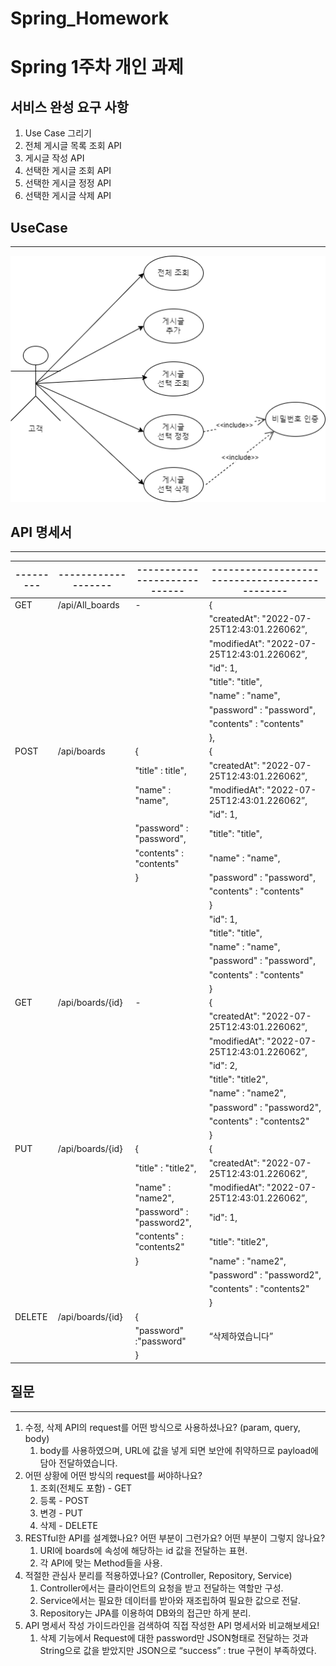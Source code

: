 # Spring_Homework

Spring 1주차 개인 과제
=====================

## 서비스 완성 요구 사항

1. Use Case 그리기
2. 전체 게시글 목록 조회 API
3. 게시글 작성 API
4. 선택한 게시글 조회 API
5. 선택한 게시글 정정 API
6. 선택한 게시글 삭제 API

## UseCase

---

![1112.drawio (1).png](./1112.drawio_(1).png)

## API 명세서

---

| --------- | ------------------- | ---------------------------- | ---------------------------------------------- |
|------------|----------------------|-------------------------------|-------------------------------------------------|
| GET       | /api/All_boards     | -                            | {                                              |
|           |                     |                              | "createdAt": "2022-07-25T12:43:01.226062”,     |
|           |                     |                              | "modifiedAt": "2022-07-25T12:43:01.226062”,    |
|           |                     |                              | "id": 1,                                       |
|           |                     |                              | "title": "title",                              |
|           |                     |                              | "name" : "name",                               |
|           |                     |                              | "password" : "password",                       |
|           |                     |                              | "contents" : "contents"                        |
|           |                     |                              | },                                             |
| POST      | /api/boards         | {                            | {                                              |
|           |                     | "title" : title",            | "createdAt": "2022-07-25T12:43:01.226062”,     |
|           |                     | "name" : "name",             | "modifiedAt": "2022-07-25T12:43:01.226062”,    |
|           |                     |                              | "id": 1,                                       |
|           |                     | "password" : "password",     | "title": "title",                              |
|           |                     | "contents" : "contents"      | "name" : "name",                               |
|           |                     | }                            | "password" : "password",                       |
|           |                     |                              | "contents" : "contents"                        |
|           |                     |                              | }                                              |
|           |                     |                              | "id": 1,                                       |
|           |                     |                              | "title": "title",                              |
|           |                     |                              | "name" : "name",                               |
|           |                     |                              | "password" : "password",                       |
|           |                     |                              | "contents" : "contents"                        |
|           |                     |                              | }                                              |
| GET       | /api/boards/{id}    | -                            | {                                              |
|           |                     |                              | "createdAt": "2022-07-25T12:43:01.226062”,     |
|           |                     |                              | "modifiedAt": "2022-07-25T12:43:01.226062”,    |
|           |                     |                              | "id": 2,                                       |
|           |                     |                              | "title": "title2",                             |
|           |                     |                              | "name" : "name2",                              |
|           |                     |                              | "password" : "password2",                      |
|           |                     |                              | "contents" : "contents2"                       |
|           |                     |                              | }                                              |
| PUT       | /api/boards/{id}    | {                            | {                                              | 
|           |                     | "title" : "title2",          | "createdAt": "2022-07-25T12:43:01.226062”,     |
|           |                     | "name" : "name2",            | "modifiedAt": "2022-07-25T12:43:01.226062”,    |
|           |                     | "password" : "password2",    | "id": 1,                                       |
|           |                     | "contents" : "contents2"     | "title": "title2",                             |
|           |                     | }                            | "name" : "name2",                              |
|           |                     |                              | "password" : "password2",                      |
|           |                     |                              | "contents" : "contents2"                       |
|           |                     |                              | }                                              |
| DELETE    | /api/boards/{id}    | {                            |                                                |
|           |                     | "password" :"password"       | “삭제하였습니다”                                 |
|           |                     | }                            |                                                |

## 질문

---

1. 수정, 삭제 API의 request를 어떤 방식으로 사용하셨나요? (param, query, body)
    1. body를 사용하였으며, URL에 값을 넣게 되면 보안에 취약하므로 payload에 담아 전달하였습니다.
2. 어떤 상황에 어떤 방식의 request를 써야하나요?
    1. 조회(전체도 포함) - GET
    2. 등록 - POST
    3. 변경 - PUT
    4. 삭제 - DELETE
3. RESTful한 API를 설계했나요? 어떤 부분이 그런가요? 어떤 부분이 그렇지 않나요?
    1. URI에 boards에 속성에 해당하는 id 값을 전달하는 표현.
    2. 각 API에 맞는 Method들을 사용.
4. 적절한 관심사 분리를 적용하였나요? (Controller, Repository, Service)
    1. Controller에서는 클라이언트의 요청을 받고 전달하는 역할만 구성.
    2. Service에서는 필요한 데이터를 받아와 재조립하여 필요한 값으로 전달.
    3. Repository는 JPA를 이용하여 DB와의 접근만 하게 분리.
5. API 명세서 작성 가이드라인을 검색하여 직접 작성한 API 명세서와 비교해보세요!
    1. 삭제 기능에서 Request에 대한 password만 JSON형태로 전달하는 것과 String으로 값을 받았지만 JSON으로 “success” : true 구현이 부족하였다.